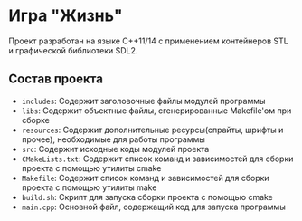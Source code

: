 # Игра "Жизнь"
Проект разработан на языке C++11/14 с применением контейнеров STL и графической библиотеки SDL2.<br>
## Состав проекта
- `includes`: Содержит заголовочные файлы модулей программы<br>
- `libs`: Содержит объектные файлы, сгенерированные Makefile'ом при сборке<br>
- `resources`: Содержит дополнительные ресурсы(спрайты, шрифты и прочее), необходимые для работы программы<br>
- `src`: Содержит исходные коды модулей проекта<br>
- `CMakeLists.txt`: Содержит список команд и зависимостей для сборки проекта с помощью утилиты cmake<br>
- `Makefile`: Содержит список команд и зависимостей для сборки проекта с помощью утилиты make<br>
- `build.sh`: Скрипт для запуска сборки проекта с помощью cmake<br>
- `main.cpp`: Основной файл, содержащий код для запуска программы<br>
